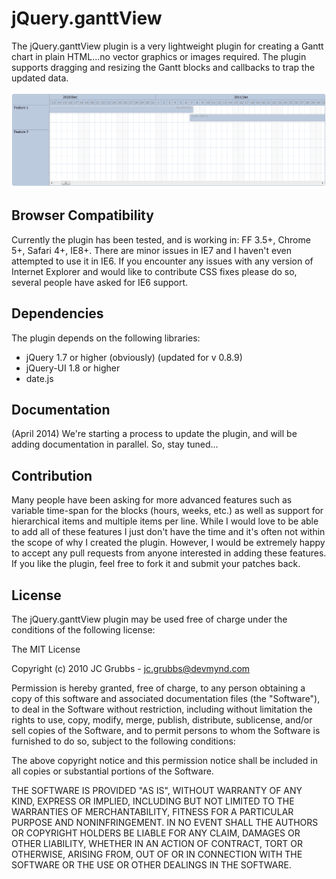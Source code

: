 jQuery.ganttView
================

The jQuery.ganttView plugin is a very lightweight plugin for creating a Gantt chart in plain HTML...no vector graphics or images required.  The plugin supports dragging and resizing the Gantt blocks and callbacks to trap the updated data.

[![Sample Gantt](http://github.com/thegrubbsian/jquery.ganttView/raw/master/example/jquery-ganttview.png)](http://thegrubbsian.github.io/jquery.ganttView/example/index.html)


Browser Compatibility
---------------------
Currently the plugin has been tested, and is working in: FF 3.5+, Chrome 5+, Safari 4+, IE8+.  There are minor issues in IE7 and I haven't even attempted to use it in IE6.  If you encounter any issues with any version of Internet Explorer and would like to contribute CSS fixes please do so, several people have asked for IE6 support.


Dependencies
------------
The plugin depends on the following libraries:

- jQuery 1.7 or higher (obviously) (updated for v 0.8.9)
- jQuery-UI 1.8 or higher
- date.js


Documentation
-------------
(April 2014) We're starting a process to update the plugin, and will be adding documentation in parallel. So, stay tuned...


Contribution
------------
Many people have been asking for more advanced features such as variable time-span for the blocks (hours, weeks, etc.) as well as support for hierarchical items and multiple items per line.  While I would love to be able to add all of these features I just don't have the time and it's often not within the scope of why I created the plugin.  However, I would be extremely happy to accept any pull requests from anyone interested in adding these features.  If you like the plugin, feel free to fork it and submit your patches back.


License
-------
The jQuery.ganttView plugin may be used free of charge under the conditions 
of the following license:

The MIT License

Copyright (c) 2010 JC Grubbs - jc.grubbs@devmynd.com

Permission is hereby granted, free of charge, to any person obtaining a copy
of this software and associated documentation files (the "Software"), to deal
in the Software without restriction, including without limitation the rights
to use, copy, modify, merge, publish, distribute, sublicense, and/or sell
copies of the Software, and to permit persons to whom the Software is
furnished to do so, subject to the following conditions:

The above copyright notice and this permission notice shall be included in
all copies or substantial portions of the Software.

THE SOFTWARE IS PROVIDED "AS IS", WITHOUT WARRANTY OF ANY KIND, EXPRESS OR
IMPLIED, INCLUDING BUT NOT LIMITED TO THE WARRANTIES OF MERCHANTABILITY,
FITNESS FOR A PARTICULAR PURPOSE AND NONINFRINGEMENT. IN NO EVENT SHALL THE
AUTHORS OR COPYRIGHT HOLDERS BE LIABLE FOR ANY CLAIM, DAMAGES OR OTHER
LIABILITY, WHETHER IN AN ACTION OF CONTRACT, TORT OR OTHERWISE, ARISING FROM,
OUT OF OR IN CONNECTION WITH THE SOFTWARE OR THE USE OR OTHER DEALINGS IN
THE SOFTWARE.

